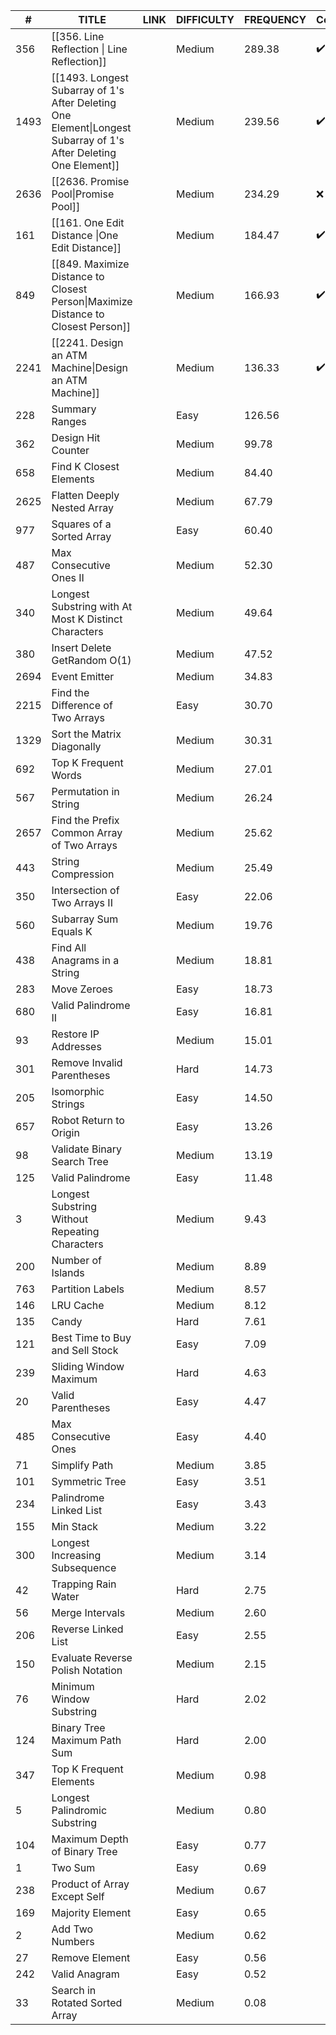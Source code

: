 	 
| # | TITLE | LINK | DIFFICULTY | FREQUENCY | Completion |
| ---- | ---- | ---- | ---- | ---- | ---- |
| 356 | [[356. Line Reflection \| Line Reflection]] | [](https://leetcode.com/problems/line-reflection) | Medium | 289.38 | ✔️ ❌ |
| 1493 | [[1493. Longest Subarray of 1's After Deleting One Element\|Longest Subarray of 1's After Deleting One Element]] | [](https://leetcode.com/problems/longest-subarray-of-1s-after-deleting-one-element) | Medium | 239.56 | ✔️ ❌ |
| 2636 | [[2636. Promise Pool\|Promise Pool]] | [](https://leetcode.com/problems/promise-pool) | Medium | 234.29 | ❌ ❌ |
| 161 | [[161. One Edit Distance \|One Edit Distance]] | [](https://leetcode.com/problems/one-edit-distance) | Medium | 184.47 | ✔️ ❌ |
| 849 | [[849. Maximize Distance to Closest Person\|Maximize Distance to Closest Person]] | [](https://leetcode.com/problems/maximize-distance-to-closest-person) | Medium | 166.93 | ✔️ ❌ |
| 2241 | [[2241. Design an ATM Machine\|Design an ATM Machine]] | [](https://leetcode.com/problems/design-an-atm-machine) | Medium | 136.33 | ✔️ ❌ |
| 228 | Summary Ranges | [](https://leetcode.com/problems/summary-ranges) | Easy | 126.56 |  |
| 362 | Design Hit Counter | [](https://leetcode.com/problems/design-hit-counter) | Medium | 99.78 |  |
| 658 | Find K Closest Elements | [](https://leetcode.com/problems/find-k-closest-elements) | Medium | 84.40 |  |
| 2625 | Flatten Deeply Nested Array | [](https://leetcode.com/problems/flatten-deeply-nested-array) | Medium | 67.79 |  |
| 977 | Squares of a Sorted Array | [](https://leetcode.com/problems/squares-of-a-sorted-array) | Easy | 60.40 |  |
| 487 | Max Consecutive Ones II | [](https://leetcode.com/problems/max-consecutive-ones-ii) | Medium | 52.30 |  |
| 340 | Longest Substring with At Most K Distinct Characters | [](https://leetcode.com/problems/longest-substring-with-at-most-k-distinct-characters) | Medium | 49.64 |  |
| 380 | Insert Delete GetRandom O(1) | [](https://leetcode.com/problems/insert-delete-getrandom-o1) | Medium | 47.52 |  |
| 2694 | Event Emitter | [](https://leetcode.com/problems/event-emitter) | Medium | 34.83 |  |
| 2215 | Find the Difference of Two Arrays | [](https://leetcode.com/problems/find-the-difference-of-two-arrays) | Easy | 30.70 |  |
| 1329 | Sort the Matrix Diagonally | [](https://leetcode.com/problems/sort-the-matrix-diagonally) | Medium | 30.31 |  |
| 692 | Top K Frequent Words | [](https://leetcode.com/problems/top-k-frequent-words) | Medium | 27.01 |  |
| 567 | Permutation in String | [](https://leetcode.com/problems/permutation-in-string) | Medium | 26.24 |  |
| 2657 | Find the Prefix Common Array of Two Arrays | [](https://leetcode.com/problems/find-the-prefix-common-array-of-two-arrays) | Medium | 25.62 |  |
| 443 | String Compression | [](https://leetcode.com/problems/string-compression) | Medium | 25.49 |  |
| 350 | Intersection of Two Arrays II | [](https://leetcode.com/problems/intersection-of-two-arrays-ii) | Easy | 22.06 |  |
| 560 | Subarray Sum Equals K | [](https://leetcode.com/problems/subarray-sum-equals-k) | Medium | 19.76 |  |
| 438 | Find All Anagrams in a String | [](https://leetcode.com/problems/find-all-anagrams-in-a-string) | Medium | 18.81 |  |
| 283 | Move Zeroes | [](https://leetcode.com/problems/move-zeroes) | Easy | 18.73 |  |
| 680 | Valid Palindrome II | [](https://leetcode.com/problems/valid-palindrome-ii) | Easy | 16.81 |  |
| 93 | Restore IP Addresses | [](https://leetcode.com/problems/restore-ip-addresses) | Medium | 15.01 |  |
| 301 | Remove Invalid Parentheses | [](https://leetcode.com/problems/remove-invalid-parentheses) | Hard | 14.73 |  |
| 205 | Isomorphic Strings | [](https://leetcode.com/problems/isomorphic-strings) | Easy | 14.50 |  |
| 657 | Robot Return to Origin | [](https://leetcode.com/problems/robot-return-to-origin) | Easy | 13.26 |  |
| 98 | Validate Binary Search Tree | [](https://leetcode.com/problems/validate-binary-search-tree) | Medium | 13.19 |  |
| 125 | Valid Palindrome | [](https://leetcode.com/problems/valid-palindrome) | Easy | 11.48 |  |
| 3 | Longest Substring Without Repeating Characters | [](https://leetcode.com/problems/longest-substring-without-repeating-characters) | Medium | 9.43 |  |
| 200 | Number of Islands | [](https://leetcode.com/problems/number-of-islands) | Medium | 8.89 |  |
| 763 | Partition Labels | [](https://leetcode.com/problems/partition-labels) | Medium | 8.57 |  |
| 146 | LRU Cache | [](https://leetcode.com/problems/lru-cache) | Medium | 8.12 |  |
| 135 | Candy | [](https://leetcode.com/problems/candy) | Hard | 7.61 |  |
| 121 | Best Time to Buy and Sell Stock | [](https://leetcode.com/problems/best-time-to-buy-and-sell-stock) | Easy | 7.09 |  |
| 239 | Sliding Window Maximum | [](https://leetcode.com/problems/sliding-window-maximum) | Hard | 4.63 |  |
| 20 | Valid Parentheses | [](https://leetcode.com/problems/valid-parentheses) | Easy | 4.47 |  |
| 485 | Max Consecutive Ones | [](https://leetcode.com/problems/max-consecutive-ones) | Easy | 4.40 |  |
| 71 | Simplify Path | [](https://leetcode.com/problems/simplify-path) | Medium | 3.85 |  |
| 101 | Symmetric Tree | [](https://leetcode.com/problems/symmetric-tree) | Easy | 3.51 |  |
| 234 | Palindrome Linked List | [](https://leetcode.com/problems/palindrome-linked-list) | Easy | 3.43 |  |
| 155 | Min Stack | [](https://leetcode.com/problems/min-stack) | Medium | 3.22 |  |
| 300 | Longest Increasing Subsequence | [](https://leetcode.com/problems/longest-increasing-subsequence) | Medium | 3.14 |  |
| 42 | Trapping Rain Water | [](https://leetcode.com/problems/trapping-rain-water) | Hard | 2.75 |  |
| 56 | Merge Intervals | [](https://leetcode.com/problems/merge-intervals) | Medium | 2.60 |  |
| 206 | Reverse Linked List | [](https://leetcode.com/problems/reverse-linked-list) | Easy | 2.55 |  |
| 150 | Evaluate Reverse Polish Notation | [](https://leetcode.com/problems/evaluate-reverse-polish-notation) | Medium | 2.15 |  |
| 76 | Minimum Window Substring | [](https://leetcode.com/problems/minimum-window-substring) | Hard | 2.02 |  |
| 124 | Binary Tree Maximum Path Sum | [](https://leetcode.com/problems/binary-tree-maximum-path-sum) | Hard | 2.00 |  |
| 347 | Top K Frequent Elements | [](https://leetcode.com/problems/top-k-frequent-elements) | Medium | 0.98 |  |
| 5 | Longest Palindromic Substring | [](https://leetcode.com/problems/longest-palindromic-substring) | Medium | 0.80 |  |
| 104 | Maximum Depth of Binary Tree | [](https://leetcode.com/problems/maximum-depth-of-binary-tree) | Easy | 0.77 |  |
| 1 | Two Sum | [](https://leetcode.com/problems/two-sum) | Easy | 0.69 |  |
| 238 | Product of Array Except Self | [](https://leetcode.com/problems/product-of-array-except-self) | Medium | 0.67 |  |
| 169 | Majority Element | [](https://leetcode.com/problems/majority-element) | Easy | 0.65 |  |
| 2 | Add Two Numbers | [](https://leetcode.com/problems/add-two-numbers) | Medium | 0.62 |  |
| 27 | Remove Element | [](https://leetcode.com/problems/remove-element) | Easy | 0.56 |  |
| 242 | Valid Anagram | [](https://leetcode.com/problems/valid-anagram) | Easy | 0.52 |  |
| 33 | Search in Rotated Sorted Array | [](https://leetcode.com/problems/search-in-rotated-sorted-array) | Medium | 0.08 |  |
